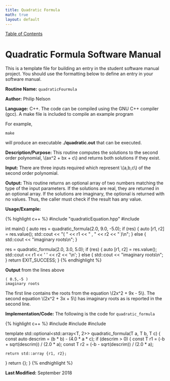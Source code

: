 ```yaml
---
title: Quadratic Formula
math: true
layout: default
---
```

<a href="https://philipnelson5.github.io/math4610/SoftwareManual"> Table of Contents </a>
# Quadratic Formula Software Manual
This is a template file for building an entry in the student software manual project. You should use the formatting below to
define an entry in your software manual.

**Routine Name:** `quadraticFourmula`

**Author:** Philip Nelson

**Language:** C++. The code can be compiled using the GNU C++ compiler (gcc). A make file is included to compile an example program

For example,

```
make
```

will produce an executable **./quadratic.out** that can be executed.

**Description/Purpose:** This routine computes the solutions to the second order polynomial, \\(ax^2 + bx + c\\) and returns both solutions if they exist.

**Input:** There are three inputs required which represent \\(a,b,c\\) of the second order polynomial.

**Output:** This routine returns an optional array of two numbers matching the type of the input parameters. If the solutions are real, they are returned in an optional array. If the solutions are imaginary, the optional is returned with no values. Thus, the caller must check if the result has any value.

**Usage/Example:**

{% highlight c++ %}
#include "quadraticEquation.hpp"
#include <iostream>

int main()
{
  auto res = quadratic_formula(2.0, 9.0, -5.0);
  if (res)
  {
    auto [r1, r2] = res.value();
    std::cout << "( " << r1 << " , " << r2 << " )\n";
  }
  else
  {
    std::cout << "imaginary roots\n";
  }

  res = quadratic_formula(2.0, 3.0, 5.0);
  if (res)
  {
    auto [r1, r2] = res.value();
    std::cout << r1 << ' ' << r2 << '\n';
  }
  else
  {
    std::cout << "imaginary roots\n";
  }
  return EXIT_SUCCESS;
}
{% endhighlight %}

**Output** from the lines above
```
( 0.5,-5 )
imaginary roots
```

The first line contains the roots from the equation \\(2x^2 + 9x - 5\\). The second equation \\(2x^2 + 3x + 5\\) has imaginary roots as is reported in the second line.

**Implementation/Code:** The following is the code for `quadratic_formula`

{% highlight c++ %}
#include <array>
#include <cmath>
#include <optional>

template <typename T>
std::optional<std::array<T, 2>> quadratic_formula(T a, T b, T c)
{
  const auto descrim = (b * b) - (4.0 * a * c);
  if (descrim > 0)
  {
    const T r1 = (-b + sqrt(descrim)) / (2.0 * a);
    const T r2 = (-b - sqrt(descrim)) / (2.0 * a);

    return std::array {r1, r2};
  }
  return {};
}
{% endhighlight %}

**Last Modified:** September 2018
